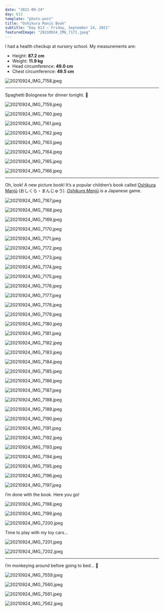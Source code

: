 ```yaml
---
date: "2021-09-24"
day: 613
template: "photo-post"
title: "Oshikura Manjū Book"
subtitle: "Day 613 – Friday, September 24, 2021"
featuredImage: "20210924_IMG_7171.jpeg"
---
```


I had a health checkup at nursery school. My measurements are:

- Height: **87.2 cm**
- Weight: **11.9 kg**
- Head circumference: **49.0 cm**
- Chest circumference: **49.5 cm**

![20210924_IMG_7158.jpeg](20210924_IMG_7158.jpeg)

<hr />

Spaghetti Bolognese for dinner tonight. 🍝

![20210924_IMG_7159.jpeg](20210924_IMG_7159.jpeg)

![20210924_IMG_7160.jpeg](20210924_IMG_7160.jpeg)

![20210924_IMG_7161.jpeg](20210924_IMG_7161.jpeg)

![20210924_IMG_7162.jpeg](20210924_IMG_7162.jpeg)

![20210924_IMG_7163.jpeg](20210924_IMG_7163.jpeg)

![20210924_IMG_7164.jpeg](20210924_IMG_7164.jpeg)

![20210924_IMG_7165.jpeg](20210924_IMG_7165.jpeg)

![20210924_IMG_7166.jpeg](20210924_IMG_7166.jpeg)

<hr />

Oh, look! A new picture book! It’s a popular children’s book called <a href="https://www.amazon.co.jp/%E3%81%8A%E3%81%97%E3%81%8F%E3%82%89%E3%83%BB%E3%81%BE%E3%82%93%E3%81%98%E3%82%85%E3%81%86-%E3%81%8B%E3%81%8C%E3%81%8F%E3%81%84-%E3%81%B2%E3%82%8D%E3%81%97/dp/489309470X">Oshikura Manjū</a> (おしくら・まんじゅう). *<a href="https://en.wikipedia.org/wiki/Oshikura_Manju">Oshikura Manjū</a>* is a Japanese game.

![20210924_IMG_7167.jpeg](20210924_IMG_7167.jpeg)

![20210924_IMG_7168.jpeg](20210924_IMG_7168.jpeg)

![20210924_IMG_7169.jpeg](20210924_IMG_7169.jpeg)

![20210924_IMG_7170.jpeg](20210924_IMG_7170.jpeg)

![20210924_IMG_7171.jpeg](20210924_IMG_7171.jpeg)

![20210924_IMG_7172.jpeg](20210924_IMG_7172.jpeg)

![20210924_IMG_7173.jpeg](20210924_IMG_7173.jpeg)

![20210924_IMG_7174.jpeg](20210924_IMG_7174.jpeg)

![20210924_IMG_7175.jpeg](20210924_IMG_7175.jpeg)

![20210924_IMG_7176.jpeg](20210924_IMG_7176.jpeg)

![20210924_IMG_7177.jpeg](20210924_IMG_7177.jpeg)

![20210924_IMG_7178.jpeg](20210924_IMG_7178.jpeg)

![20210924_IMG_7179.jpeg](20210924_IMG_7179.jpeg)

![20210924_IMG_7180.jpeg](20210924_IMG_7180.jpeg)

![20210924_IMG_7181.jpeg](20210924_IMG_7181.jpeg)

![20210924_IMG_7182.jpeg](20210924_IMG_7182.jpeg)

![20210924_IMG_7183.jpeg](20210924_IMG_7183.jpeg)

![20210924_IMG_7184.jpeg](20210924_IMG_7184.jpeg)

![20210924_IMG_7185.jpeg](20210924_IMG_7185.jpeg)

![20210924_IMG_7186.jpeg](20210924_IMG_7186.jpeg)

![20210924_IMG_7187.jpeg](20210924_IMG_7187.jpeg)

![20210924_IMG_7188.jpeg](20210924_IMG_7188.jpeg)

![20210924_IMG_7189.jpeg](20210924_IMG_7189.jpeg)

![20210924_IMG_7190.jpeg](20210924_IMG_7190.jpeg)

![20210924_IMG_7191.jpeg](20210924_IMG_7191.jpeg)

![20210924_IMG_7192.jpeg](20210924_IMG_7192.jpeg)

![20210924_IMG_7193.jpeg](20210924_IMG_7193.jpeg)

![20210924_IMG_7194.jpeg](20210924_IMG_7194.jpeg)

![20210924_IMG_7195.jpeg](20210924_IMG_7195.jpeg)

![20210924_IMG_7196.jpeg](20210924_IMG_7196.jpeg)

![20210924_IMG_7197.jpeg](20210924_IMG_7197.jpeg)

I’m done with the book. Here you go!

![20210924_IMG_7198.jpeg](20210924_IMG_7198.jpeg)

![20210924_IMG_7199.jpeg](20210924_IMG_7199.jpeg)

![20210924_IMG_7200.jpeg](20210924_IMG_7200.jpeg)

Time to play with my toy cars…

![20210924_IMG_7201.jpeg](20210924_IMG_7201.jpeg)

![20210924_IMG_7202.jpeg](20210924_IMG_7202.jpeg)

<hr />

I’m monkeying around before going to bed… 🐒

![20210924_IMG_7559.jpeg](20210924_IMG_7559.jpeg)

![20210924_IMG_7560.jpeg](20210924_IMG_7560.jpeg)

![20210924_IMG_7561.jpeg](20210924_IMG_7561.jpeg)

![20210924_IMG_7562.jpeg](20210924_IMG_7562.jpeg)
